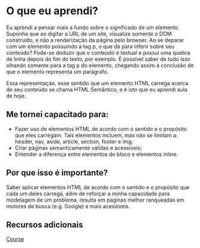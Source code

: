 # O que eu aprendi?

Eu aprendi a pensar mais a fundo sobre o significado de um elemento. Suponha que ao digitar a URL de um site, visualize somente o DOM construído, e não a renderização da página pelo browser. Ao se deparar com um elemento possuindo a tag p, o que dá para inferir sobre seu conteúdo? Pode-se deduzir que o conteúdo é textual e possui uma quebra de linha depois do fim do texto, por exemplo. É possível saber de tudo isso olhando somente para a tag p do elemento, chegando assim à conclusão de que o elemento representa um parágrafo.

Essa representação, esse sentido que um elemento HTML carrega acerca de seu conteúdo se chama HTML Semântico, e é isto que eu aprendi aula de hoje.

## Me tornei capacitado para:

- Fazer uso de elementos HTML de acordo com o sentido e o propósito que eles carregam. Tais elementos incluem, mas não se limitam a: header, nav, aside, article, section, footer e img;
- Criar páginas semanticamente válidas e acessíveis;
- Entender a diferença entre elementos de bloco e elementos inline.

## Por que isso é importante?

Saber aplicar elementos HTML de acordo com o sentido e o propósito que cada um deles carrega, além de reforçar a minha capacidade para modelagem de um problema, resulta em páginas melhor ranqueadas em motores de busca (e.g. Google) e mais acessíveis.

## Recursos adicionais

[Course](https://app.betrybe.com/course/fundamentals/introducao-a-html-e-css/html-semantico/44aebf26-1248-437e-a69c-f73ae7ed0ea8/recursos-adicionais-opcional/d5c63e98-d15b-417a-8867-9f999841a271?use_case=side_bar)
